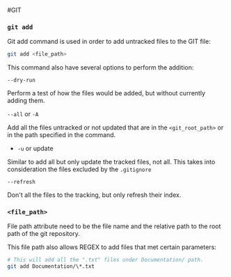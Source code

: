 #GIT

### `git add`

Git add command is used in order to add untracked files to the GIT file: 
```bash
git add <file_path>
```

This command also have several options to perform the addition: 

`--dry-run`

Perform a test of how the files would be added, but without currently adding them. 

`--all` or `-A`

Add all the files untracked or not updated that are in the `<git_root_path>` or in the path specified in the command.

* `-u` or update

Similar to add all but only update the tracked files, not all. This takes into consideration the files excluded by the `.gitignore` 

`--refresh`

Don't all the files to the tracking, but only refresh their index. 

### `<file_path>`

File path attribute need to be the file name and the relative path to the root path of the git repository. 

This file path also allows REGEX to add files that met certain parameters: 

```bash
# This will add all the ".txt" files under Documentation/ path. 
git add Documentation/\*.txt
```


